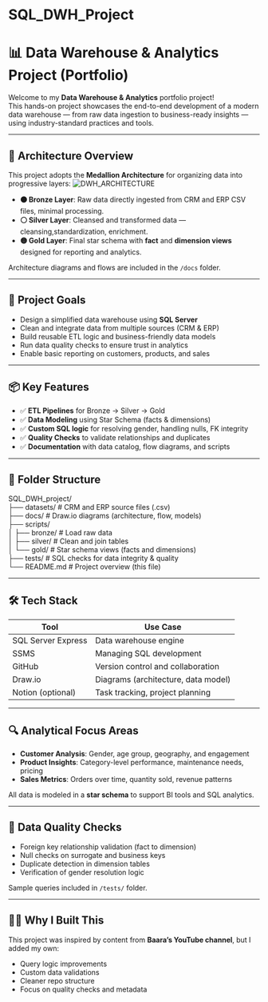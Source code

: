 # SQL_DWH_Project
# 📊 Data Warehouse & Analytics Project (Portfolio)

Welcome to my **Data Warehouse & Analytics** portfolio project!  
This hands-on project showcases the end-to-end development of a modern data warehouse — from raw data ingestion to business-ready insights — using industry-standard practices and tools.

---

## 🧱 Architecture Overview

This project adopts the **Medallion Architecture** for organizing data into progressive layers:
![DWH_ARCHITECTURE](https://github.com/user-attachments/assets/2022d843-2850-4c5d-b43f-c253d22e73e8)

- **🟤 Bronze Layer**: Raw data directly ingested from CRM and ERP CSV files, minimal processing.
- **⚪ Silver Layer**: Cleansed and transformed data — cleansing,standardization, enrichment.
- **🟡 Gold Layer**: Final star schema with **fact** and **dimension views** designed for reporting and analytics.

Architecture diagrams and flows are included in the `/docs` folder.

---

## 🎯 Project Goals

- Design a simplified data warehouse using **SQL Server**
- Clean and integrate data from multiple sources (CRM & ERP)
- Build reusable ETL logic and business-friendly data models
- Run data quality checks to ensure trust in analytics
- Enable basic reporting on customers, products, and sales

---

## 📦 Key Features

- ✅ **ETL Pipelines** for Bronze → Silver → Gold
- ✅ **Data Modeling** using Star Schema (facts & dimensions)
- ✅ **Custom SQL logic** for resolving gender, handling nulls, FK integrity
- ✅ **Quality Checks** to validate relationships and duplicates
- ✅ **Documentation** with data catalog, flow diagrams, and scripts

---

## 📂 Folder Structure

SQL_DWH_project/                                                                                                                                                                                                                            
├── datasets/              # CRM and ERP source files (.csv)                                                                                                                                                                                       
├── docs/                  # Draw.io diagrams (architecture, flow, models)                                                                                                                                                                    
├── scripts/                                                                                                                                                                                                                                    
│   ├── bronze/            # Load raw data                                                                                                                                                                                                      
│   ├── silver/            # Clean and join tables                                                                                                                                                                                                
│   └── gold/              # Star schema views (facts and dimensions)                                                                                                                                                                            
├── tests/                 # SQL checks for data integrity & quality                                                                                                                                                                          
└── README.md              # Project overview (this file)                                                                                                                                                                                        

---

## 🛠️ Tech Stack

| Tool                  | Use Case                           |
|-----------------------|------------------------------------|
| SQL Server Express    | Data warehouse engine              |
| SSMS                  | Managing SQL development           |
| GitHub                | Version control and collaboration  |
| Draw.io               | Diagrams (architecture, data model)|
| Notion (optional)     | Task tracking, project planning    |

---

## 🔍 Analytical Focus Areas

- **Customer Analysis**: Gender, age group, geography, and engagement
- **Product Insights**: Category-level performance, maintenance needs, pricing
- **Sales Metrics**: Orders over time, quantity sold, revenue patterns

All data is modeled in a **star schema** to support BI tools and SQL analytics.

---

## 🧪 Data Quality Checks

- Foreign key relationship validation (fact to dimension)
- Null checks on surrogate and business keys
- Duplicate detection in dimension tables
- Verification of gender resolution logic

Sample queries included in `/tests/` folder.

---

## 🙋‍♂️ Why I Built This

This project was inspired by content from **Baara’s YouTube channel**, but I added my own:

- Query logic improvements
- Custom data validations
- Cleaner repo structure
- Focus on quality checks and metadata




